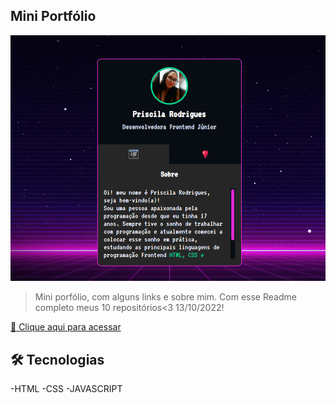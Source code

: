 ## Mini Portfólio

![preview](./src/imagens/exemplo-site.png)

>Mini porfólio, com alguns links e sobre mim. Com esse Readme completo meus 10 repositórios<3 13/10/2022!

[🔗 Clique aqui para acessar](https://priscilarodriguess.github.io/mini-portfolio/)

## 🛠 Tecnologias

-HTML
-CSS
-JAVASCRIPT
